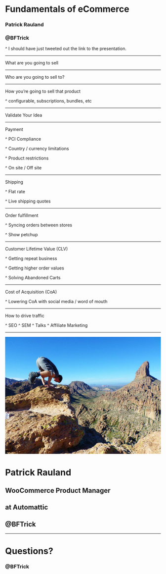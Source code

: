 # Fundamentals of eCommerce

### Patrick Rauland
### @BFTrick

^ I should have just tweeted out the link to the presentation.

---

What are you going to sell

---

Who are you going to sell to?

---

How you’re going to sell that product

^ configurable, subscriptions, bundles, etc

---

Validate Your Idea

---

Payment

^ PCI Compliance

^ Country / currency limitations

^ Product restrictions

^ On site / Off site

---

Shipping

^ Flat rate

^ Live shipping quotes

---

Order fulfillment

^ Syncing orders between stores

^ Show petchup

---

Customer Lifetime Value (CLV)

^ Getting repeat business

^ Getting higher order values

^ Solving Abandoned Carts

---

Cost of Acquisition (CoA)

^ Lowering CoA with social media / word of mouth

---

How to drive traffic

^ SEO
^ SEM
^ Talks
^ Affiliate Marketing


---

![left](assets/images/phoenix.jpg)

# Patrick Rauland

## WooCommerce Product Manager
## at Automattic

## @BFTrick

---

# Questions?

### @BFTrick
